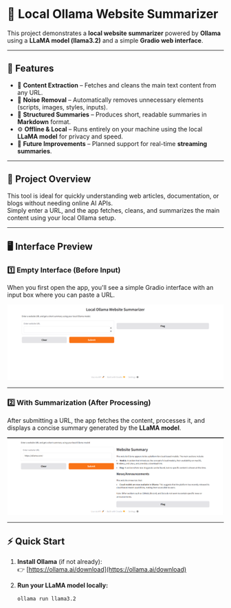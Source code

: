# 🦙 Local Ollama Website Summarizer

This project demonstrates a **local website summarizer** powered by **Ollama** using a **LLaMA model (llama3.2)** and a simple **Gradio web interface**.

---

## 🚀 Features

- 🧠 **Content Extraction** – Fetches and cleans the main text content from any URL.  
- 🧹 **Noise Removal** – Automatically removes unnecessary elements (scripts, images, styles, inputs).  
- 📝 **Structured Summaries** – Produces short, readable summaries in **Markdown** format.  
- ⚙️ **Offline & Local** – Runs entirely on your machine using the local **LLaMA model** for privacy and speed.  
- 🔄 **Future Improvements** – Planned support for real-time **streaming summaries**.

---

## 🧩 Project Overview

This tool is ideal for quickly understanding web articles, documentation, or blogs without needing online AI APIs.  
Simply enter a URL, and the app fetches, cleans, and summarizes the main content using your local Ollama setup.

---

## 🖥️ Interface Preview

### 1️⃣ Empty Interface (Before Input)
When you first open the app, you'll see a simple Gradio interface with an input box where you can paste a URL.

![Empty Interface](images/empty.png)


---

### 2️⃣ With Summarization (After Processing)
After submitting a URL, the app fetches the content, processes it, and displays a concise summary generated by the **LLaMA model**.

![Summarized Interface](images/res.png)


---

## ⚡ Quick Start

1. **Install Ollama** (if not already):  
   👉 [https://ollama.ai/download](https://ollama.ai/download)

2. **Run your LLaMA model locally:**  
   ```bash
   ollama run llama3.2
